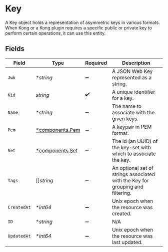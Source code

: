 # Key

A Key object holds a representation of asymmetric keys in various formats. When Kong or a Kong plugin requires a specific public or private key to perform certain operations, it can use this entity.


## Fields

| Field                                                                          | Type                                                                           | Required                                                                       | Description                                                                    |
| ------------------------------------------------------------------------------ | ------------------------------------------------------------------------------ | ------------------------------------------------------------------------------ | ------------------------------------------------------------------------------ |
| `Jwk`                                                                          | **string*                                                                      | :heavy_minus_sign:                                                             | A JSON Web Key represented as a string.                                        |
| `Kid`                                                                          | *string*                                                                       | :heavy_check_mark:                                                             | A unique identifier for a key.                                                 |
| `Name`                                                                         | **string*                                                                      | :heavy_minus_sign:                                                             | The name to associate with the given keys.                                     |
| `Pem`                                                                          | [*components.Pem](../../models/components/pem.md)                              | :heavy_minus_sign:                                                             | A keypair in PEM format.                                                       |
| `Set`                                                                          | [*components.Set](../../models/components/set.md)                              | :heavy_minus_sign:                                                             | The id (an UUID) of the key-set with which to associate the key.               |
| `Tags`                                                                         | []*string*                                                                     | :heavy_minus_sign:                                                             | An optional set of strings associated with the Key for grouping and filtering. |
| `CreatedAt`                                                                    | **int64*                                                                       | :heavy_minus_sign:                                                             | Unix epoch when the resource was created.                                      |
| `ID`                                                                           | **string*                                                                      | :heavy_minus_sign:                                                             | N/A                                                                            |
| `UpdatedAt`                                                                    | **int64*                                                                       | :heavy_minus_sign:                                                             | Unix epoch when the resource was last updated.                                 |